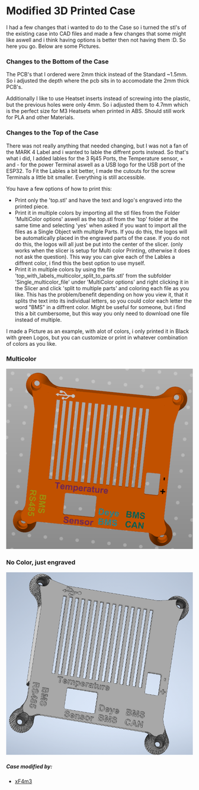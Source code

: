 # Modified 3D Printed Case

I had a few changes that i wanted to do to the Case so i turned the stl's of the existing case into CAD files and made a few changes that some might like aswell and i think having options is better then not having them :D. So here you go. Below are some Pictures.

### Changes to the Bottom of the Case
The PCB's that I ordered were 2mm thick instead of the Standard ~1.5mm. So i adjusted the depth where the pcb sits in to accomodate the 2mm thick PCB's.

Additionally I like to use Heatset inserts instead of screwing into the plastic, but the previous holes were only 4mm. So i adjusted them to 4.7mm which is the perfect size for M3 Heatsets when printed in ABS. Should still work for PLA and other Materials.
### Changes to the Top of the Case
There was not really anything that needed changing, but I was not a fan of the MARK 4 Label and i wanted to lable the diffrent ports instead. So that's what i did, I added lables for the 3 Rj45 Ports, the Temperature sensor, + and - for the power Terminal aswell as a USB logo for the USB port of the ESP32.
To Fit the Lables a bit better, I made the cutouts for the screw Terminals a little bit smaller. Everything is still accessible.

You have a few options of how to print this:
- Print only the 'top.stl' and have the text and logo's engraved into the printed piece.
- Print it in multiple colors by importing all the stl files from the Folder 'MultiColor options' aswell as the top.stl from the 'top' folder at the same time and selecting 'yes' when asked if you want to import all the files as a Single Object with multiple Parts. If you do this, the logos will be automatically placed in the engraved parts of the case. If you do not do this, the logos will all just be put into the center of the slicer. (only works when the slicer is setup for Multi color Printing, otherwise it does not ask the question). This way you can give each of the Lables a diffrent color, i find this the best option to use myself.
- Print it in multiple colors by using the file 'top_with_labels_multicolor_split_to_parts.stl' from the subfolder 'Single_multicolor_file' under 'MultiColor options' and right clicking it in the Slicer and click 'split to multiple parts' and coloring each file as you like. This has the problem/benefit depending on how you view it, that it splits the text into its individual letters, so you could color each letter the word "BMS" in a diffrent color. Might be useful for someone, but i find this a bit cumbersome, but this way you only need to download one file instead of multiple.

I made a Picture as an example, with alot of colors, i only printed it in Black with green Logos, but you can customize or print in whatever combination of colors as you like.

### Multicolor
<img src="../img/top_with_lables_multicolor.png">

### No Color, just engraved
<img src="../img/top_with_lables_engraved.png">

##### Case modified by:
- [xF4m3](https://github.com/xF4m3 "xF4m3")
